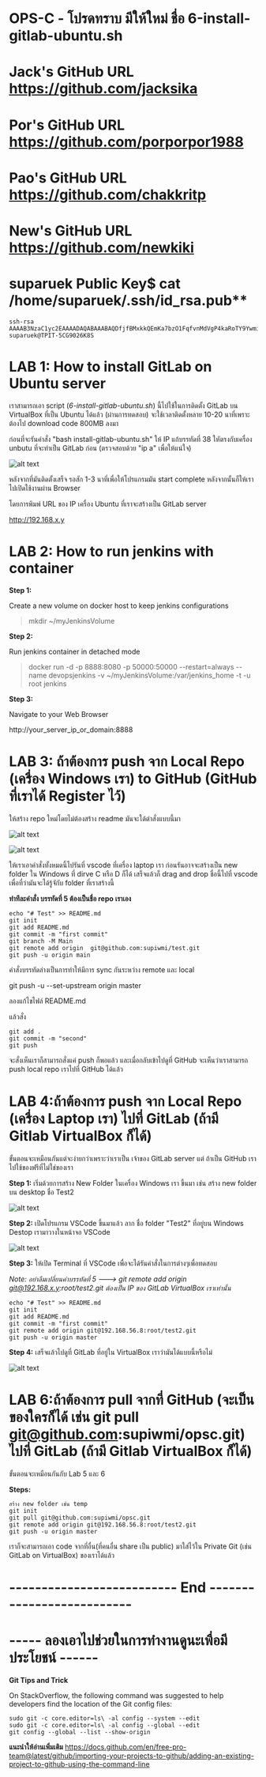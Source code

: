 # OPS-C - โปรดทราบ มีให้ใหม่ ชื่อ 6-install-gitlab-ubuntu.sh

# Jack's GitHub URL https://github.com/jacksika

# Por's GitHub URL https://github.com/porporpor1988 

# Pao's GitHub URL https://github.com/chakkritp

# New's GitHub URL https://github.com/newkiki 

# suparuek Public Key$ cat /home/suparuek/.ssh/id_rsa.pub** 
```
ssh-rsa AAAAB3NzaC1yc2EAAAADAQABAAABAQDfjfBMxkkQEmKa7bzO1FqfvnMdVgP4kaRoTY9Ywmi3W4jMF2H6RCz4HDs5rO91FeMguERKSjARBCsdYPmOV3XUwbiw9sgtptys5rgYLyBulkEZ566/KZUXQdMYHvAHCPnKhG3TTr+zSXLnyMi2eLmzklzDb13fEyLRHcPCSRlOEHeVPTbObNMJN7QqR5LkQCy/D9MmoAxi3+6gI8iuiLtn/NZ4vEV2UtdQ8Uwz8rBb9ZUzOaMf7N+C4tdgLuXf9VGtLr6iHrL4F+Ppl6S8Z+QLnsxjlL3c4rnN/fGdaHe4B3UmVEy3nDADe6Dt4C0JfZGtpa+6hfGoPkE5/r1rnwPN suparuek@TPIT-5CG9026K8S
```

# LAB 1: How to install GitLab on Ubuntu server

เราสามารถเอา script (*6-install-gitlab-ubuntu.sh*) นี้ไปใช้ในการติดตั้ง GitLab บน VirtualBox ที่เป็น Ubuntu ได้แล้ว (ผ่านการทดสอบ) จะใช้เวลาติดตั้งหลาย 10-20 นาที่เพราะต้องไป download code 800MB ลงมา

ก่อนที่จะรันคำสั่ง "bash install-gitlab-ubuntu.sh"  ให้ IP แก้บรรทัดที่ 38 ใหัตรงกับเครื่อง unbutu ที่จะทำเป็น GitLab ก่อน (ตรวจสอบด้วย "ip a" เพื่อให้แน่ใจ)

![alt text](img/2020-11-22_13-04-44.png)

หลังจากที่มันติดตั้งเสร็จ รอสัก 1-3 นาที่เพื่อให้โปรแกรมมัน start complete หลังจากนั้นก็ให้เราไปเปิดใช้งานผ่าน Browser

โดยการพิมพ์ URL ของ IP เครื่อง Ubuntu ที่เราจะสร้างเป็น GitLab server 

http://192.168.x.y 


# LAB 2: How to run jenkins with container

**Step 1:**

Create a new volume on docker host to keep jenkins configurations

> mkdir ~/myJenkinsVolume

**Step 2:**

Run jenkins container in detached mode

> docker run -d -p 8888:8080 -p 50000:50000 --restart=always --name devopsjenkins  -v ~/myJenkinsVolume:/var/jenkins_home -t -u root jenkins

**Step 3:**

Navigate to your Web Browser 

http://your_server_ip_or_domain:8888


# LAB 3: ถ้าต้องการ push จาก Local Repo (เครื่อง Windows เรา) to GitHub (GitHub ที่เราได้ Register ไว้)
ให้สร้าง repo ใหม่โดยไม่ต้องสร้าง readme มันจะใด้ตำสั่งแบบนี้มา

![alt text](img/2020-11-22_08-59-99.png)

![alt text](img/2020-11-22_09-00-90.png)

ให้เราเอาคำสั่งทั้งหมดนี้ไปรันที่ vscode ที่เครื่อง laptop เรา ก่อนรันอาจจะสร้างเป็น new folder ใน Windows ที่ dirve C หรือ D ก็ได้ เสร็จแล้วก็ drag and drop ชื่อนี้ไปที่ vscode
เพื่อที่ว่ามันจะได้รู้จักับ folder ที่เราสร้างนี้

**ทำทีละคำสั่ง บรรทัดที่ 5 ต้องเป็นชื่อ repo เราเอง**
```
echo "# Test" >> README.md
git init
git add README.md
git commit -m "first commit"
git branch -M Main
git remote add origin  git@github.com:supiwmi/test.git
git push -u origin main
```

คำสั่งบรรทัดล่างเป็นการทำให้มีการ sync กันระหว่าง remote และ local

git push -u --set-upstream origin master

ลองแก้ไขไฟล์ README.md

แล้วสั่ง
```
git add .
git commit -m "second"
git push
```
จะสั่งเห็นเราก็สามารถสั่งแค่ push ก็พอแล้ว และเมื่อกลับเข้าไปดูที่ GitHub จะเห็นว่าเราสามารถ push local repo เราไปที่ GitHub ได้แล้ว

# LAB 4:ถ้าต้องการ push จาก Local Repo (เครื่อง Laptop เรา)  ไปที่ GitLab (ถ้ามี Gitlab VirtualBox ก็ได้)

ขั้นตอนจะเหมือนกันแต่จะง่ายกว่าเพราะว่าเราเป็น เจ้าของ GitLab server แต่ ถ้าเป็น GitHub เราไปใช้ของฟรีที่ไม่ใช่ของเรา

**Step 1:**
เริ่มด้วยการสร้าง New Folder ในเครื่อง  Windows เรา ขี้นมา เช่น สร้าง new folder บน desktop ชื่อ Test2

![alt text](img/2020-11-22_12-27-55.png)

**Step 2:**
เปิดโปรแกรม VSCode ขึ้นมาแล้ว ลาก ชื่อ folder "Test2" ที่อยู่บน Windows Destop เรามาวางในหน้าจอ VSCode 

![alt text](img/2020-11-22_12-31-02.png)

**Step 3:** 
ให้เปิด Terminal ที่ VSCode เพื่อจะได้รันคำสั่งในการต่างๆเพื่อทดสอบ

*Note: อย่าลืมเปลี่ยนคำบรรทัดที่ 5 ---> git remote add origin git@192.168.x.y:root/test2.git ต้องเป็น IP ของ GitLab VirtualBox เราเท่านั้น*

```
echo "# Test" >> README.md
git init
git add README.md
git commit -m "first commit"
git remote add origin git@192.168.56.8:root/test2.git
git push -u origin master
```

**Step 4:**
เสร็จแล้วไปดูที่ GitLab ที่อยู่ใน VirtualBox เราว่ามันได้แบบนี้หรือไม่

![alt text](img/2020-11-22_12-21-33.png)

# LAB 6:ถ้าต้องการ pull จากที่ GitHub (จะเป็นของใครก็ได้ เช่น git pull git@github.com:supiwmi/opsc.git)  ไปที่ GitLab (ถ้ามี Gitlab VirtualBox ก็ได้)

ขั้นตอนจะเหมือนกันกับ Lab 5 และ 6

**Steps:**
```
สร้าง new folder เช่น temp
git init
git pull git@github.com:supiwmi/opsc.git
git remote add origin git@192.168.56.8:root/test2.git
git push -u origin master
```
เราก็จะสามารถเอา code จากที่อื่น(ที่คนอื่น share เป็น public) มาใส่ไว้ใน Private Git (เช่น GitLab on VirtualBox) ของเราได้แล้ว
# -------------------------- End --------------------------

# ----- ลองเอาไปช่วยในการทำงานดูนะเพื่อมีประโยชน์ ------

**Git Tips and Trick**

On StackOverflow, the following command was suggested to help developers find the location of the Git config files: 
```
sudo git -c core.editor=ls\ -al config --system --edit
sudo git -c core.editor=ls\ -al config --global --edit
git config --global --list --show-origin
```

**แนะนำให้อ่านเพิ่มเติม**
https://docs.github.com/en/free-pro-team@latest/github/importing-your-projects-to-github/adding-an-existing-project-to-github-using-the-command-line
